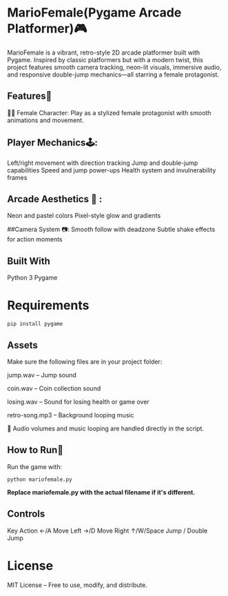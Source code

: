 # MarioFemale(Pygame Arcade Platformer)🎮

MarioFemale is a vibrant, retro-style 2D arcade platformer built with Pygame. Inspired by classic platformers but with a modern twist, this project features smooth camera tracking, neon-lit visuals, immersive audio, and responsive double-jump mechanics—all starring a female protagonist.
## Features🚀 
🧍‍♀️ Female Character: Play as a stylized female protagonist with smooth animations and movement.

## Player Mechanics🕹️:
Left/right movement with direction tracking
Jump and double-jump capabilities
Speed and jump power-ups
Health system and invulnerability frames

## Arcade Aesthetics 🎨 :
Neon and pastel colors
Pixel-style glow and gradients

##Camera System 📷:
Smooth follow with deadzone
Subtle shake effects for action moments

## Built With
Python 3
Pygame

# Requirements
```
pip install pygame
```
## Assets
Make sure the following files are in your project folder:

jump.wav – Jump sound

coin.wav – Coin collection sound

losing.wav – Sound for losing health or game over

retro-song.mp3 – Background looping music

🎵 Audio volumes and music looping are handled directly in the script.

## How to Run🔧
Run the game with:
```
python mariofemale.py
```
**Replace mariofemale.py with the actual filename if it's different.**

## Controls
Key	Action
←/A	Move Left
→/D	Move Right
↑/W/Space	Jump / Double Jump


# License
MIT License – Free to use, modify, and distribute.

